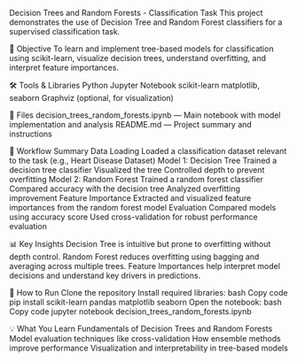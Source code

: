Decision Trees and Random Forests - Classification Task
This project demonstrates the use of Decision Tree and Random Forest classifiers for a supervised classification task.

🎯 Objective
To learn and implement tree-based models for classification using scikit-learn, visualize decision trees, understand overfitting, and interpret feature importances.

🛠 Tools & Libraries
Python
Jupyter Notebook
scikit-learn
matplotlib, seaborn
Graphviz (optional, for visualization)

📁 Files
decision_trees_random_forests.ipynb — Main notebook with model implementation and analysis
README.md — Project summary and instructions

📌 Workflow Summary
Data Loading
Loaded a classification dataset relevant to the task (e.g., Heart Disease Dataset)
Model 1: Decision Tree
Trained a decision tree classifier
Visualized the tree
Controlled depth to prevent overfitting
Model 2: Random Forest
Trained a random forest classifier
Compared accuracy with the decision tree
Analyzed overfitting improvement
Feature Importance
Extracted and visualized feature importances from the random forest model
Evaluation
Compared models using accuracy score
Used cross-validation for robust performance evaluation

📊 Key Insights
Decision Tree is intuitive but prone to overfitting without depth control.
Random Forest reduces overfitting using bagging and averaging across multiple trees.
Feature Importances help interpret model decisions and understand key drivers in predictions.

🚀 How to Run
Clone the repository
Install required libraries:
bash
Copy code
pip install scikit-learn pandas matplotlib seaborn
Open the notebook:
bash
Copy code
jupyter notebook decision_trees_random_forests.ipynb

💡 What You Learn
Fundamentals of Decision Trees and Random Forests
Model evaluation techniques like cross-validation
How ensemble methods improve performance
Visualization and interpretability in tree-based models
